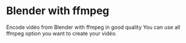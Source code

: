 # Blender with ffmpeg

Encode vidéo from Blender with ffmpeg in good quality
You can use all ffmpeg option you want to create your vidéo.
